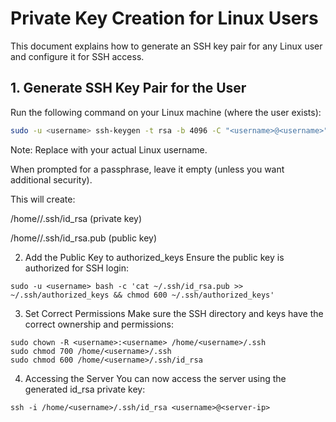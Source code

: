 # Private Key Creation for Linux Users

This document explains how to generate an SSH key pair for any Linux user and configure it for SSH access.

## 1. Generate SSH Key Pair for the User

Run the following command on your Linux machine (where the user exists):

```bash
sudo -u <username> ssh-keygen -t rsa -b 4096 -C "<username>@<username>" -f /home/<username>/.ssh/id_rsa
```

Note: Replace <username> with your actual Linux username.

When prompted for a passphrase, leave it empty (unless you want additional security).

This will create:

/home/<username>/.ssh/id_rsa (private key)

/home/<username>/.ssh/id_rsa.pub (public key)


2. Add the Public Key to authorized_keys
Ensure the public key is authorized for SSH login:

```
sudo -u <username> bash -c 'cat ~/.ssh/id_rsa.pub >> ~/.ssh/authorized_keys && chmod 600 ~/.ssh/authorized_keys'
```

3. Set Correct Permissions
Make sure the SSH directory and keys have the correct ownership and permissions:

```
sudo chown -R <username>:<username> /home/<username>/.ssh
sudo chmod 700 /home/<username>/.ssh
sudo chmod 600 /home/<username>/.ssh/id_rsa
```

4. Accessing the Server
You can now access the server using the generated id_rsa private key:

```
ssh -i /home/<username>/.ssh/id_rsa <username>@<server-ip>
```
